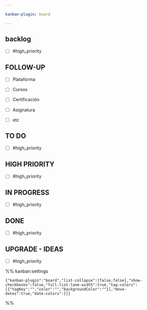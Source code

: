 ```yaml
---

kanban-plugin: board

---
```


## backlog

- [ ] #high_priority


## FOLLOW-UP

- [ ] Plataforma
- [ ] Cursos
- [ ] Certificación
- [ ] Asignatura
- [ ] etc


## TO DO

- [ ] #high_priority


## HIGH PRIORITY

- [ ] #high_priority


## IN PROGRESS

- [ ] #high_priority


## DONE

- [ ] #high_priority


## UPGRADE - IDEAS

- [ ] #high_priority




%% kanban:settings
```
{"kanban-plugin":"board","list-collapse":[false,false],"show-checkboxes":false,"full-list-lane-width":true,"tag-colors":[{"tagKey":"","color":"","backgroundColor":""}],"move-dates":true,"date-colors":[]}
```
%%